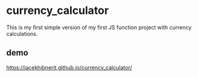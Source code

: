 # currency_calculator
This is my first simple version of my first JS function project with currency calculations. 

## demo
https://jacekhibnerit.github.io/currency_calculator/ 

